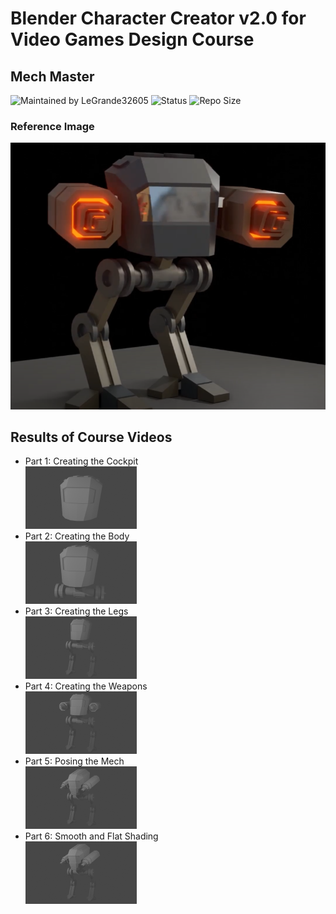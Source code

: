# Blender Character Creator v2.0 for Video Games Design Course
## Mech Master

![Maintained by LeGrande32605](https://img.shields.io/static/v1?label=Maintained%20by&message=LeGrande32605&color=blue)
![Status](https://img.shields.io/static/v1?label=Status&message=Work%20In%20Progress&color=yellow)
![Repo Size](https://img.shields.io/github/repo-size/legrande32605/GameDev-Blender-Character-Creator-Mech-Masters)

### Reference Image
![Mech](./Images/Mech.PNG)


## Results of Course Videos
- Part 1: Creating the Cockpit   
[![Mech - Cockpit](./Renders/Thumb%20-%20Creating%20the%20Cockpit.png)](./Renders/Creating%20the%20Cockpit.png)
- Part 2: Creating the Body   
[![Mech - Body](./Renders/Thumb%20-%20Creating%20the%20Body.png)](./Renders/Creating%20the%20Body.png)
- Part 3: Creating the Legs   
[![Mech - Legs](./Renders/Thumb%20-%20Creating%20the%20Legs.png)](./Renders/Creating%20the%20Legs.png)
- Part 4: Creating the Weapons   
[![Mech - Legs](./Renders/Thumb%20-%20Creating%20the%20Weapons.png)](./Renders/Creating%20the%20Weapons.png)
- Part 5: Posing the Mech   
[![Mech - Posing](./Renders/Thumb%20-%20Posing%20the%20Mech.png)](./Renders/Posing%20the%20Mech.png)
- Part 6: Smooth and Flat Shading   
[![Mech - Smooth and Flat Shading](./Renders/Thumb%20-%20Smooth%20and%20Flat%20Shading.png)](./Renders/Smooth%20and%20Flat%20Shading.png)